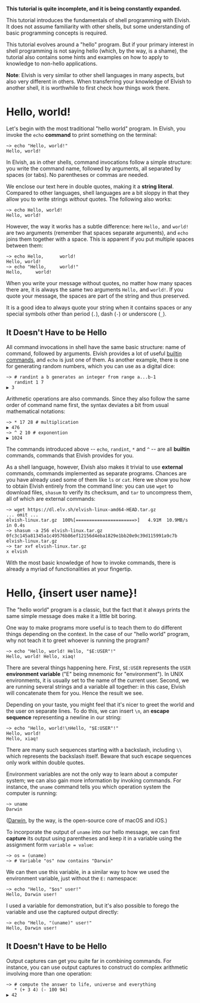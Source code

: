 <!-- toc -->

**This tutorial is quite incomplete, and it is being constantly expanded.**

This tutorial introduces the fundamentals of shell programming with Elvish.
It does not assume familiarity with other shells, but some understanding of
basic programming concepts is required.

This tutorial evolves around a "hello" program. But if your primary interest
in shell programming is not saying hello (which, by the way, is a shame), the
tutorial also contains some hints and examples on how to apply to knowledge to
non-hello applications.

**Note**: Elvish is very similar to other shell languages in many aspects, but
also very different in others. When transferring your knowledge of Elvish to
another shell, it is worthwhile to first check how things work there.


# Hello, world!

Let's begin with the most traditional "hello world" program. In Elvish,
you invoke the `echo` **command** to print something on the terminal:

```elvish-transcript
~> echo "Hello, world!"
Hello, world!
```

In Elvish, as in other shells, command invocations follow a simple structure: you
write the command name, followed by arguments, all separated by spaces (or
tabs). No parentheses or commas are needed.

We enclose our text here in double quotes, making it a **string literal**.
Compared to other languages, shell languages are a bit sloppy in that they
allow you to write strings *without* quotes. The following also works:

```elvish-transcript
~> echo Hello, world!
Hello, world!
```

However, the way it works has a subtle difference: here `Hello,` and `world!`
are two arguments (remember that spaces separate arguments), and `echo` joins
them together with a space. This is apparent if you put multiple spaces
between them:

```elvish-transcript
~> echo Hello,      world!
Hello, world!
~> echo "Hello,     world!"
Hello,     world!
```

When you write your message without quotes, no matter how many spaces there
are, it is always the same two arguments `Hello,` and `world!`. If you quote
your message, the spaces are part of the string and thus preserved.

It is a good idea to always quote your string when it contains spaces or any
special symbols other than period (`.`), dash (`-`) or underscore (`_`).


## It Doesn't Have to be Hello

All command invocations in shell have the same basic structure: name of
command, followed by arguments. Elvish provides a lot of useful [builtin
commands](../ref/builtin.html), and `echo` is just one of them. As another
example, there is one for generating random numbers, which you can use as a
digital dice:

```elvish-transcript
~> # randint a b generates an integer from range a...b-1
   randint 1 7
▶ 3
```

Arithmetic operations are also commands. Since they also follow the same order
of command name first, the syntax deviates a bit from usual mathematical
notations:

```elvish-transcript
~> * 17 28 # multiplication
▶ 476
~> ^ 2 10 # exponention
▶ 1024
```

The commands introduced above -- `echo`, `randint`, `*` and `^` -- are all
**builtin** commands, commands that Elvish provides for you.

As a shell language, however, Elvish also makes it trivial to use **external**
commands, commands implemented as separate programs. Chances are you have
already used some of them like `ls` or `cat`. Here we show you how to obtain
Elvish entirely from the command line: you can use `wget` to download files,
`shasum` to verify its checksum, and `tar` to uncompress them, all of which
are external commands:

```elvish-transcript
~> wget https://dl.elv.sh/elvish-linux-amd64-HEAD.tar.gz
... omit ...
elvish-linux.tar.gz  100%[======================>]   4.91M  10.9MB/s    in 0.4s
~> shasum -a 256 elvish-linux.tar.gz
0fc3c145a81345a1c49576b86ef12156d4eba1829e1bb20e9c39d115991a9c7b elvish-linux.tar.gz
~> tar xvf elvish-linux.tar.gz
x elvish
```

With the most basic knowledge of how to invoke commands, there is already a
myriad of functionalities at your fingertip.


# Hello, {insert user name}!

The "hello world" program is a classic, but the fact that it always prints the
same simple message does make it a little bit boring.

One way to make programs more useful is to teach them to do different things
depending on the context. In the case of our "hello world" program, why not
teach it to greet whoever is running the program?

```elvish-transcript
~> echo "Hello, world! Hello, "$E:USER"!"
Hello, world! Hello, xiaq!
```

There are several things happening here. First, `$E:USER` represents the `USER`
**environment variable** ("E" being mnemonic for "environment"). In UNIX
environments, it is usually set to the name of the current user. Second, we
are running several strings and a variable all together: in this case, Elvish
will concatenate them for you. Hence the result we see.

Depending on your taste, you might feel that it's nicer to greet the world and
the user on separate lines. To do this, we can insert `\n`, an **escape
sequence** representing a newline in our string:

```elvish-transcript
~> echo "Hello, world!\nHello, "$E:USER"!"
Hello, world!
Hello, xiaq!
```

There are many such sequences starting with a backslash, including `\\` which
represents the backslash itself. Beware that such escape sequences only work
within double quotes.

Environment variables are not the only way to learn about a computer system;
we can also gain more information by invoking commands. For instance, the
`uname` command tells you which operation system the computer is running:

```elvish-transcript
~> uname
Darwin
```

([Darwin](https://en.wikipedia.org/wiki/Darwin_(operating_system)), by the
way, is the open-source core of macOS and iOS.)

To incorporate the output of `uname` into our hello message, we can first
**capture** its output using parentheses and keep it in a variable using the
assignment form `variable = value`:

```elvish-transcript
~> os = (uname)
~> # Variable "os" now contains "Darwin"
```

We can then use this variable, in a similar way to how we used the environment
variable, just without the `E:` namespace:

```elvish-transcript
~> echo "Hello, "$os" user!"
Hello, Darwin user!
```

I used a variable for demonstration, but it's also possible to forego the
variable and use the captured output directly:

```elvish-transcript
~> echo "Hello, "(uname)" user!"
Hello, Darwin user!
```

## It Doesn't Have to be Hello

Output captures can get you quite far in combining commands. For instance, you
can use output captures to construct do complex arithmetic involving more than
one operation:

```elvish-transcript
~> # compute the answer to life, universe and everything
   * (+ 3 4) (- 100 94)
▶ 42
```


<!--
# Hello, everyone!


Now let's say you want to say hello to several people, and typing `Hello` repeatedly is tiresome. You can save some work by using a **for-loop**:

```elvish
for name [Julius Pompey Marcus] {
    echo 'Hello, '$name'!'
}
```

In elvish you can put newlines between the elements to loop over, as long as they are terminated by `; do`.

For easier reuse, you can also create a **list** to store the names:

```elvish
triumvirate = [Julius Pompey Marcus]
```

Lists are surrounded by square brackets, like in several other languages. Elements are separated by whitespaces.

As you may have noticed, dashes are allowed in variable names. You are encouraged to use them instead of underscores; they are easier to type and more readable (after a little getting-used-to).

Now it's time to use our list of the first triumvirate:

```elvish
for name in $first-triumvirate; do
    echo 'Hello, '$name'!'
done
```

This will, however, results in an error, saying that a string and a list cannot be concatenated. Why? Remember that `$x` is always one value. This is even true for lists, so the `for` loop only sees one value to loop over, namely the list itself.

To make multiple words out of a list, you must explicitly **splice** the list with an `@` before the variable name:

```elvish
for name in $@first-triumvirate; do
    echo 'Hello, '$name'!'
done
```

# Each person gets $hello~'ed

The for-loop we just show can also be written in a functional style:

```elvish
each [name]{
    echo 'Hello, '$name'!'
} $first-triumvirate
```

This looks similar to the for-loop version, but it makes use of a remarkable construct -- an **anonymous function**, also known as a **lambda**. In elvish, a lambda is syntactically formed by an argument list followed immediately (without space) by a function body enclosed in braces. Here, `[name]{ echo 'Hello, '$name'!' }` is a lambda that takes exactly one argument and calls `echo` to do the helloing. We pass it along a list to the `each` builtin, which runs the function on each element of the list.

Functions, like strings and lists, can be stored in variables:

```elvish
hello=[name]{ echo 'Hello, '$name'!' }
each $hello $first-triumvirate
```

To call a function, simply use it as a command:

```elvish
$hello 'Mark Antony' # Hello, Mark Anthony!
```

You must have noticed that you have to use `$hello` instead of `hello` to call the function. This is because the *hello-the-variable* and *hello-the-command* are different enitites. To define new commands, use the `fn` special form:

```elvish
fn hello [name]{
    echo 'Hello, '$name'!'
}
hello Cicero # Hello, Cicero!
```

Users of traditional shells and Common Lisp will find this separation of the variable namespace and command namespace familiar.

However, in elvish this separation is only superficial; what `fn hello` really does is just defining a variable called `hello~`. You can prove this:

```elvish
echo $hello~ # <closure ...>
$hello~ Brutus # Hello, Brutus!
each $hello~ $first-triumvirate # (Hello to the first triumvirate)
```

Conversely, defining a variable `hello~` will also create a command named `hello`:

```elvish
hello~ = [name]{ echo "Hello, hello, "$name"!" }
hello Augustus # Hello, Augustus!
```

<!--
```
What I want to get into this document:

[ ] Command substitution

[ ] Rich pipeline

[X] Lists

[ ] Maps

[X] Lambdas

[X] fn

[X] $&

[X] One variable, one argument

[X] String syntax

[X] Lack of interpolation

[X] Several builtins -- each println

[ ] Editor API

[ ] Exception and verdict

[X] E: namespace for environment variables

[ ] e: namespace for external commands

[ ] Modules

Write for readers with a moderate knowledge of a POSIXy shell (bash, zsh, ...)
-->

